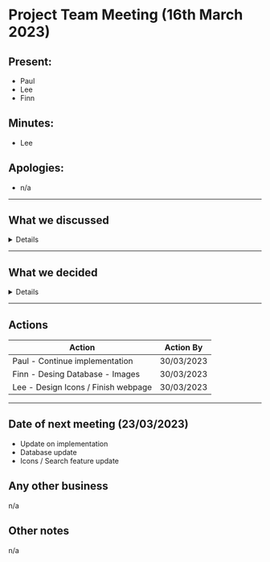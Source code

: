 # Project Team Meeting (16th March 2023)

## Present:
- Paul
- Lee
- Finn

## Minutes:
- Lee

## Apologies:
- n/a

---

## <strong>What we discussed</strong>

<details>

---

### Implementation Testing Update:
- Paul showcased working example of hotspots - navigation between images

---

### Pre-loaded images?
- there will be a lot of images being loaded when starting up. pre-loading images will help lower load times 
- Javascript? or Database?

---

### Design
- what other design features are needed? Icons? Search Navigation?

---

### Github pull request
- should we update all forked repo's into main repo? then fork over new updated main repo.

---

### Other assessmnets due
- should we take a break to focus on upcoming assessment for different modules?

</details>

---

## <strong>What we decided</strong>

<details>

---

### Pre-loaded images
- Database to be built to hold image ids - we think it would be easier to reference to rooms

---

### Design
- Hotspot icons needed - shows navigation between images.
- Search Navigation menu - expand on fully.

---

### GitHub
- Pull requests will be sent to update main repo
- https://github.com/LeeaDevine/Bsc-Group-Project

---

### Take a small break (return 30/03/2023)
- Reason: Other assessments due soon - want time to finish those before proceeding with team project
</details>

---

## Actions
| Action | Action By |
| --- | ----------- |
| Paul - Continue implementation | 30/03/2023 |
| Finn - Desing Database - Images | 30/03/2023 |
| Lee - Design Icons / Finish webpage| 30/03/2023 |

---

## Date of next meeting (23/03/2023)
- Update on implementation
- Database update
- Icons / Search feature update

## Any other business
n/a

## Other notes
n/a
